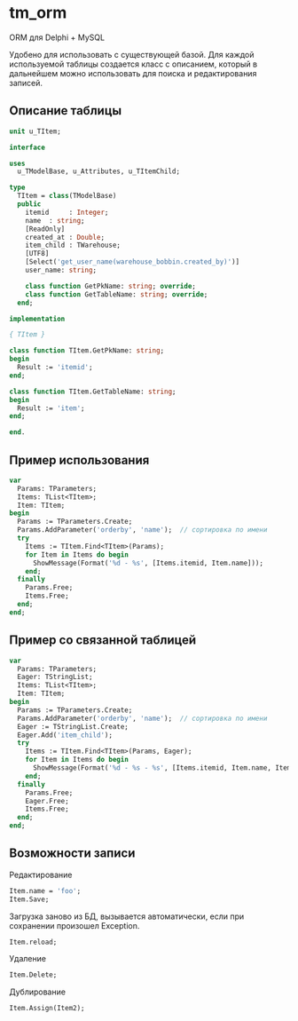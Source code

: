 tm_orm
======
ORM для Delphi + MySQL

Удобено для использовать с существующей базой. Для каждой используемой таблицы создается класс с описанием, который в дальнейшем можно использовать для поиска и редактирования записей.

Описание таблицы
----------------

```pascal
unit u_TItem;

interface

uses
  u_TModelBase, u_Attributes, u_TItemChild;

type
  TItem = class(TModelBase)
  public
    itemid     : Integer;
    name  : string;
    [ReadOnly]
    created_at : Double;
    item_child : TWarehouse;
    [UTF8]
    [Select('get_user_name(warehouse_bobbin.created_by)')]
    user_name: string;

    class function GetPkName: string; override;
    class function GetTableName: string; override;
  end;

implementation

{ TItem }

class function TItem.GetPkName: string;
begin
  Result := 'itemid';
end;

class function TItem.GetTableName: string;
begin
  Result := 'item';
end;

end.
```

Пример использования
--------------------

```pascal
var
  Params: TParameters;
  Items: TList<TItem>;
  Item: TItem;
begin
  Params := TParameters.Create;
  Params.AddParameter('orderby', 'name');  // сортировка по имени
  try
    Items := TItem.Find<TItem>(Params);
    for Item in Items do begin
      ShowMessage(Format('%d - %s', [Items.itemid, Item.name]));
    end;
  finally
    Params.Free;
    Items.Free;
  end;
end;
```

Пример со связанной таблицей
----------------------------

```pascal
var
  Params: TParameters;
  Eager: TStringList;
  Items: TList<TItem>;
  Item: TItem;
begin
  Params := TParameters.Create;
  Params.AddParameter('orderby', 'name');  // сортировка по имени
  Eager := TStringList.Create;
  Eager.Add('item_child');
  try
    Items := TItem.Find<TItem>(Params, Eager);
    for Item in Items do begin
      ShowMessage(Format('%d - %s - %s', [Items.itemid, Item.name, Items.item_child.name]));
    end;
  finally
    Params.Free;
    Eager.Free;
    Items.Free;
  end;
end;
```

Возможности записи
------------------

Редактирование
```pascal
Item.name = 'foo';
Item.Save;
```

Загрузка заново из БД, вызывается автоматически, если при сохранении произошел Exception.
```pascal
Item.reload;
```

Удаление
```pascal
Item.Delete;
```

Дублирование
```pascal
Item.Assign(Item2);
```
